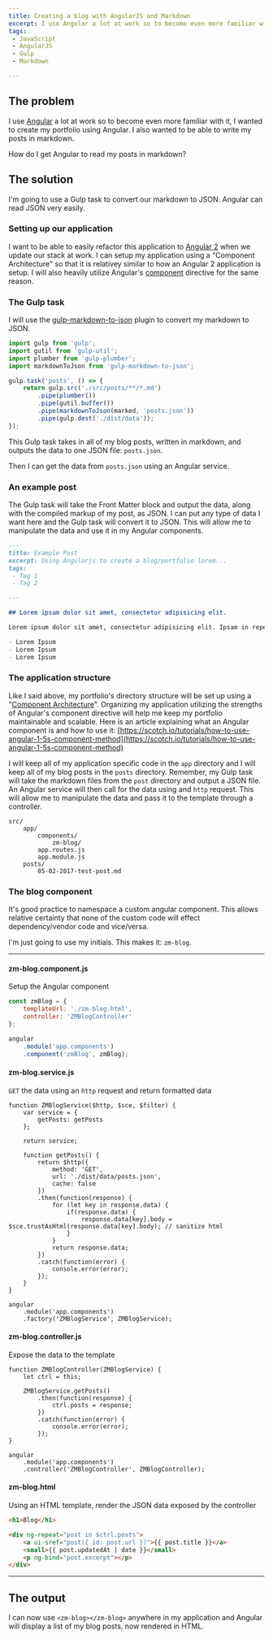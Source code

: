 ```yaml
---
title: Creating a blog with AngularJS and Markdown
excerpt: I use Angular a lot at work so to become even more familiar with it, I wanted to create my portfolio using Angular. I also wanted to be able to write my posts in markdown.
tags:
 - JavaScript
 - AngularJS
 - Gulp
 - Markdown

---
```


## The problem

I use  [Angular](https://angularjs.org/) a lot at work so to become even more familiar with it, I wanted to create my portfolio using Angular. I also wanted to be able to write my posts in markdown.

How do I get Angular to read my posts in markdown?

## The solution

I'm going to use a Gulp task to convert our markdown to JSON. Angular can read JSON very easily.

### Setting up our application

I want to be able to easily refactor this application to [Angular 2](https://angular.io/) when we update our stack at work. I can setup my application using a "Component Architecture" so that it is relativey similar to how an Angular 2 application is setup. I will also heavily utilize Angular's [component](https://docs.angularjs.org/guide/component) directive for the same reason.

### The Gulp task

I will use the [gulp-markdown-to-json](https://github.com/sparkartgroup/gulp-markdown-to-json) plugin to convert my markdown to JSON. 

```javascript
import gulp from 'gulp';
import gutil from 'gulp-util';
import plumber from 'gulp-plumber';
import markdownToJson from 'gulp-markdown-to-json';

gulp.task('posts', () => {
	return gulp.src('./src/posts/**/*.md')
		.pipe(plumber())
		.pipe(gutil.buffer())
		.pipe(markdownToJson(marked, 'posts.json'))
		.pipe(gulp.dest('./dist/data'));
});
```

This Gulp task takes in all of my blog posts, written in markdown, and outputs the data to one JSON file: `posts.json`.

Then I can get the data from `posts.json` using an Angular service.

### An example post

The Gulp task will take the Front Matter block and output the data, along with the compiled markup of my post, as JSON. I can put any type of data I want here and the Gulp task will convert it to JSON. This will allow me to manipulate the data and use it in my Angular components.

```markdown
---
title: Example Post
excerpt: Using Angularjs to create a blog/portfolio lorem...
tags:
 - Tag 1
 - Tag 2

---

## Lorem ipsum dolor sit amet, consectetur adipisicing elit.

Lorem ipsum dolor sit amet, consectetur adipisicing elit. Ipsam in repellat suscipit maiores possimus aliquam hic distinctio, quas commodi, eaque tempora iusto ratione, nostrum adipisci quidem quasi! Numquam tempore, itaque.

- Lorem Ipsum
- Lorem Ipsum
- Lorem Ipsum
```

### The application structure

Like I said above, my portfolio's directory structure will be set up using a "[Component Architecture](https://docs.angularjs.org/guide/component)". Organizing my application utilizing the strengths of Angular's component directive will help me keep my portfolio maintainable and scalable. Here is an article explaining what an Angular component is and how to use it: [https://scotch.io/tutorials/how-to-use-angular-1-5s-component-method](https://scotch.io/tutorials/how-to-use-angular-1-5s-component-method)

I will keep all of my application specific code in the `app` directory and I will keep all of my blog posts in the `posts` directory. Remember, my Gulp task will take the markdown files from the `post` directory and output a JSON file. An Angular service will then call for the data using and `http` request. This will allow me to manipulate the data and pass it to the template through a controller.

```
src/
	app/
		components/
			zm-blog/
		app.routes.js
		app.module.js
	posts/
		05-02-2017-test-post.md
```

### The blog component

It's good practice to namespace a custom angular component. This allows relative certainty that none of the custom code will effect dependency/vendor code and vice/versa. 

I'm just going to use my initials. This makes it: `zm-blog`.

---

#### zm-blog.component.js

Setup the Angular component

```javascript
const zmBlog = {
	templateUrl: './zm-blog.html',
	controller: 'ZMBlogController'
};

angular
	.module('app.components')
	.component('zmBlog', zmBlog);
```

#### zm-blog.service.js

`GET` the data using an `http` request and return formatted data

	function ZMBlogService($http, $sce, $filter) {
		var service = {
			getPosts: getPosts
		};

		return service;

		function getPosts() {
			return $http({
				method: 'GET',
				url: './dist/data/posts.json',
				cache: false
			})
			.then(function(response) {
				for (let key in response.data) {
					if(response.data) {
						response.data[key].body = $sce.trustAsHtml(response.data[key].body); // sanitize html
					}
				}
				return response.data;
			})
			.catch(function(error) {
				console.error(error);
			});
		}
	}

	angular
		.module('app.components')
		.factory('ZMBlogService', ZMBlogService);

#### zm-blog.controller.js

Expose the data to the template


	function ZMBlogController(ZMBlogService) {
		let ctrl = this;

		ZMBlogService.getPosts()
			.then(function(response) {
				ctrl.posts = response;
			})
			.catch(function(error) {
				console.error(error);
			});
	}

	angular
		.module('app.components')
		.controller('ZMBlogController', ZMBlogController);


#### zm-blog.html

Using an HTML template, render the JSON data exposed by the controller

```html
<h1>Blog</h1>

<div ng-repeat="post in $ctrl.posts">
	<a ui-sref="post({ id: post.url })">{{ post.title }}</a>
	<small>{{ post.updatedAt | date }}</small>
	<p ng-bind="post.excerpt"></p>
</div>
```

---

## The output

I can now use `<zm-blog></zm-blog>` anywhere in my application and Angular will display a list of my blog posts, now rendered in HTML.
